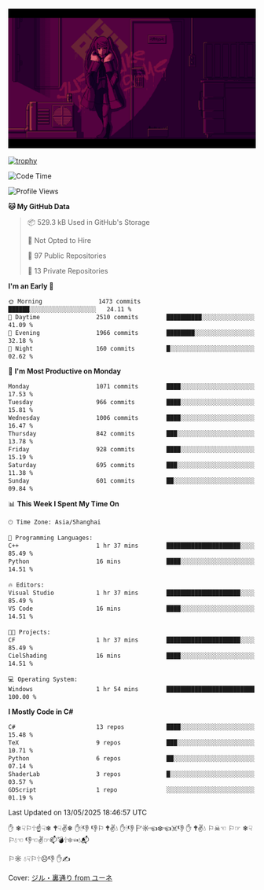 ![](imgs/main.png)

[![trophy](https://github-profile-trophy.vercel.app/?username=NeilKleistGao&theme=dracula)](https://github.com/ryo-ma/github-profile-trophy)

<!--START_SECTION:waka-->
![Code Time](http://img.shields.io/badge/Code%20Time-1%2C744%20hrs%202%20mins-blue)

![Profile Views](http://img.shields.io/badge/Profile%20Views-0-blue)

**🐱 My GitHub Data** 

> 📦 529.3 kB Used in GitHub's Storage 
 > 
> 🚫 Not Opted to Hire
 > 
> 📜 97 Public Repositories 
 > 
> 🔑 13 Private Repositories 
 > 
**I'm an Early 🐤** 

```text
🌞 Morning                1473 commits        ██████░░░░░░░░░░░░░░░░░░░   24.11 % 
🌆 Daytime                2510 commits        ██████████░░░░░░░░░░░░░░░   41.09 % 
🌃 Evening                1966 commits        ████████░░░░░░░░░░░░░░░░░   32.18 % 
🌙 Night                  160 commits         █░░░░░░░░░░░░░░░░░░░░░░░░   02.62 % 
```
📅 **I'm Most Productive on Monday** 

```text
Monday                   1071 commits        ████░░░░░░░░░░░░░░░░░░░░░   17.53 % 
Tuesday                  966 commits         ████░░░░░░░░░░░░░░░░░░░░░   15.81 % 
Wednesday                1006 commits        ████░░░░░░░░░░░░░░░░░░░░░   16.47 % 
Thursday                 842 commits         ███░░░░░░░░░░░░░░░░░░░░░░   13.78 % 
Friday                   928 commits         ████░░░░░░░░░░░░░░░░░░░░░   15.19 % 
Saturday                 695 commits         ███░░░░░░░░░░░░░░░░░░░░░░   11.38 % 
Sunday                   601 commits         ██░░░░░░░░░░░░░░░░░░░░░░░   09.84 % 
```


📊 **This Week I Spent My Time On** 

```text
🕑︎ Time Zone: Asia/Shanghai

💬 Programming Languages: 
C++                      1 hr 37 mins        █████████████████████░░░░   85.49 % 
Python                   16 mins             ████░░░░░░░░░░░░░░░░░░░░░   14.51 % 

🔥 Editors: 
Visual Studio            1 hr 37 mins        █████████████████████░░░░   85.49 % 
VS Code                  16 mins             ████░░░░░░░░░░░░░░░░░░░░░   14.51 % 

🐱‍💻 Projects: 
CF                       1 hr 37 mins        █████████████████████░░░░   85.49 % 
CielShading              16 mins             ████░░░░░░░░░░░░░░░░░░░░░   14.51 % 

💻 Operating System: 
Windows                  1 hr 54 mins        █████████████████████████   100.00 % 
```

**I Mostly Code in C#** 

```text
C#                       13 repos            ████░░░░░░░░░░░░░░░░░░░░░   15.48 % 
TeX                      9 repos             ███░░░░░░░░░░░░░░░░░░░░░░   10.71 % 
Python                   6 repos             ██░░░░░░░░░░░░░░░░░░░░░░░   07.14 % 
ShaderLab                3 repos             █░░░░░░░░░░░░░░░░░░░░░░░░   03.57 % 
GDScript                 1 repo              ░░░░░░░░░░░░░░░░░░░░░░░░░   01.19 % 
```




 Last Updated on 13/05/2025 18:46:57 UTC
<!--END_SECTION:waka-->

✋ ❄☟⚐🕆☝☟❄ 🕈☟✌❄ ✋🕯👎 👎⚐ 🕈✌💧 ✋🕯👎 🏱☼☜❄☜☠👎 ✋ 🕈✌💧 ⚐☠☜ ⚐☞ ❄☟⚐💧☜ 👎☜✌☞📫💣🕆❄☜💧📬

⚐☼ 💧☟⚐🕆☹👎 ✋✍

Cover: [ジル・裏通り from ユーネ](https://www.pixiv.net/artworks/62127066)
